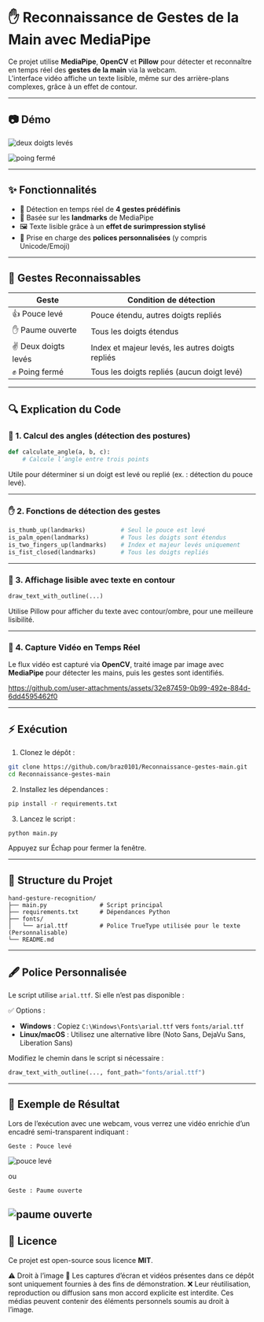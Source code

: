 
# ✋ Reconnaissance de Gestes de la Main avec MediaPipe

Ce projet utilise **MediaPipe**, **OpenCV** et **Pillow** pour détecter et reconnaître en temps réel des **gestes de la main** via la webcam.  
L'interface vidéo affiche un texte lisible, même sur des arrière-plans complexes, grâce à un effet de contour.

---

## 📷 Démo

![deux doigts levés](https://github.com/user-attachments/assets/29c9bf7a-2230-403a-8c29-23695b77dd37)

![poing fermé](https://github.com/user-attachments/assets/41e28134-fd78-4761-95a4-a6ee8cb508e9)

---

## ✨ Fonctionnalités

- 🎯 Détection en temps réel de **4 gestes prédéfinis**
- 🧠 Basée sur les **landmarks** de MediaPipe
- 🖼️ Texte lisible grâce à un **effet de surimpression stylisé**
- 🎨 Prise en charge des **polices personnalisées** (y compris Unicode/Emoji)

---

## 🧠 Gestes Reconnaissables

| Geste              | Condition de détection                                      |
|--------------------|-------------------------------------------------------------|
| 👍 Pouce levé       | Pouce étendu, autres doigts repliés                         |
| ✋ Paume ouverte    | Tous les doigts étendus                                     |
| ✌️ Deux doigts levés | Index et majeur levés, les autres doigts repliés            |
| ✊ Poing fermé       | Tous les doigts repliés (aucun doigt levé)                  |

---

## 🔍 Explication du Code

### 📐 1. Calcul des angles (détection des postures)

```python
def calculate_angle(a, b, c):
    # Calcule l’angle entre trois points
```

Utile pour déterminer si un doigt est levé ou replié (ex. : détection du pouce levé).

---

### ✋ 2. Fonctions de détection des gestes

```python
is_thumb_up(landmarks)          # Seul le pouce est levé
is_palm_open(landmarks)         # Tous les doigts sont étendus
is_two_fingers_up(landmarks)    # Index et majeur levés uniquement
is_fist_closed(landmarks)       # Tous les doigts repliés
```

---

### 🎨 3. Affichage lisible avec texte en contour

```python
draw_text_with_outline(...)
```

Utilise Pillow pour afficher du texte avec contour/ombre, pour une meilleure lisibilité.

---

### 🎥 4. Capture Vidéo en Temps Réel

Le flux vidéo est capturé via **OpenCV**, traité image par image avec **MediaPipe** pour détecter les mains, puis les gestes sont identifiés.


https://github.com/user-attachments/assets/32e87459-0b99-492e-884d-6dd4595462f0


---

## ⚡ Exécution

1. Clonez le dépôt :
```bash
git clone https://github.com/braz0101/Reconnaissance-gestes-main.git
cd Reconnaissance-gestes-main
```

2. Installez les dépendances :
```bash
pip install -r requirements.txt
```

3. Lancez le script :
```bash
python main.py
```

Appuyez sur Échap pour fermer la fenêtre.

---

## 📁 Structure du Projet

```
hand-gesture-recognition/
├── main.py               # Script principal
├── requirements.txt      # Dépendances Python
├── fonts/
│   └── arial.ttf         # Police TrueType utilisée pour le texte (Personnalisable)
└── README.md             
```

---

## 🖋️ Police Personnalisée

Le script utilise `arial.ttf`. Si elle n’est pas disponible :

✅ Options :

- **Windows** : Copiez `C:\Windows\Fonts\arial.ttf` vers `fonts/arial.ttf`
- **Linux/macOS** : Utilisez une alternative libre (Noto Sans, DejaVu Sans, Liberation Sans)

Modifiez le chemin dans le script si nécessaire :

```python
draw_text_with_outline(..., font_path="fonts/arial.ttf")
```

---

## 🧪 Exemple de Résultat

Lors de l’exécution avec une webcam, vous verrez une vidéo enrichie d’un encadré semi-transparent indiquant :

```
Geste : Pouce levé
```
![pouce levé](https://github.com/user-attachments/assets/fde029e6-c16c-4129-94dc-fd8eb6df4de5)

ou
```
Geste : Paume ouverte
```
![paume ouverte](https://github.com/user-attachments/assets/5e599413-37c1-4fcf-a32f-8b271b4a959d)
---

## 📜 Licence

Ce projet est open-source sous licence **MIT**.

⚠️ Droit à l’image
📸 Les captures d’écran et vidéos présentes dans ce dépôt sont uniquement fournies à des fins de démonstration.
❌ Leur réutilisation, reproduction ou diffusion sans mon accord explicite est interdite.
Ces médias peuvent contenir des éléments personnels soumis au droit à l’image.

